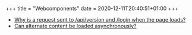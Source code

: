 +++
title = "Webcomponents"
date = 2020-12-11T20:40:51+01:00
+++

* [Why is a request sent to /api/version and /login when the page loads?](general/#why-is-a-request-sent-to-apiversion-and-login-when-the-page-loads)
* [Can alternate content be loaded asynchronously?](pb-popover/#can-alternate-content-be-loaded-asynchronously)